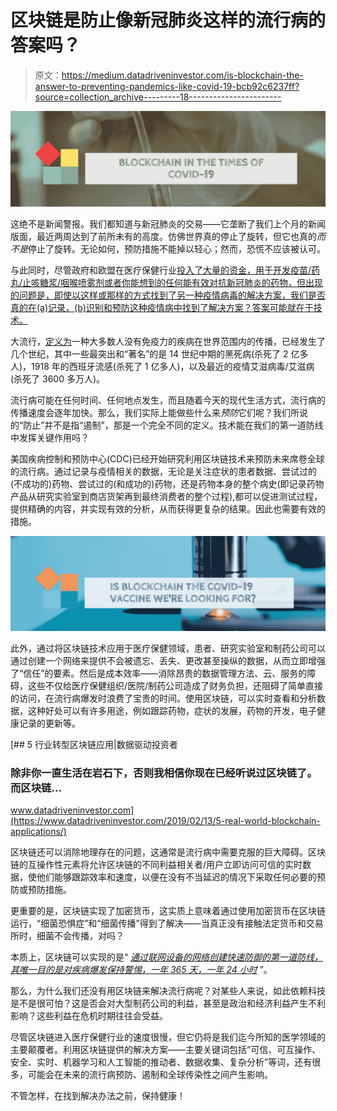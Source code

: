# 区块链是防止像新冠肺炎这样的流行病的答案吗？

> 原文：<https://medium.datadriveninvestor.com/is-blockchain-the-answer-to-preventing-pandemics-like-covid-19-bcb92c6237ff?source=collection_archive---------18----------------------->

![](img/a171ed2ce95d572a35c7172a984c096d.png)

这绝不是新闻警报。我们都知道与新冠肺炎的交易——它垄断了我们上个月的新闻版面，最近两周达到了前所未有的高度。仿佛世界真的停止了旋转，但它也真的*而不是*停止了旋转。无论如何，预防措施不能掉以轻心；然而，恐慌不应该被认可。

与此同时，尽管政府和欧盟在医疗保健行业[投入了大量的资金，用于开发疫苗/药丸/止咳糖浆/咽喉喷雾剂或者你能想到的任何能有效对抗新冠肺炎的药物，但出现的问题是，即使以这样或那样的方式找到了另一种疫情病毒的解决方案，我们是否真的在(a)记录，(b)识别和预防这种疫情病中找到了解决方案？答案可能就在于技术。](https://ec.europa.eu/commission/presscorner/detail/en/ip_20_386)

大流行，[定义为](https://www.who.int/csr/disease/swineflu/frequently_asked_questions/pandemic/en/)一种大多数人没有免疫力的疾病在世界范围内的传播，已经发生了几个世纪，其中一些最突出和“著名”的是 14 世纪中期的黑死病(杀死了 2 亿多人)，1918 年的西班牙流感(杀死了 1 亿多人)，以及最近的疫情艾滋病毒/艾滋病(杀死了 3600 多万人)。

流行病可能在任何时间、任何地点发生，而且随着今天的现代生活方式，流行病的传播速度会逐年加快。那么，我们实际上能做些什么来*预防*它们呢？我们所说的“防止”并不是指“遏制”，那是一个完全不同的定义。技术能在我们的第一道防线中发挥关键作用吗？

美国疾病控制和预防中心(CDC)已经开始研究利用区块链技术来预防未来席卷全球的流行病。通过记录与疫情相关的数据，无论是关注症状的患者数据、尝试过的(不成功的)药物、尝试过的(和成功的)药物，还是药物本身的整个病史(即记录药物产品从研究实验室到商店货架再到最终消费者的整个过程),都可以促进测试过程，提供精确的内容，并实现有效的分析，从而获得更复杂的结果。因此也需要有效的措施。

![](img/1d10f8103ea27b3f3da039157d1d30d4.png)

此外，通过将区块链技术应用于医疗保健领域，患者、研究实验室和制药公司可以通过创建一个网络来提供不会被遗忘、丢失、更改甚至操纵的数据，从而立即增强了“信任”的要素。然后是成本效率——消除昂贵的数据管理方法、云、服务的障碍，这些不仅给医疗保健组织/医院/制药公司造成了财务负担，还阻碍了简单直接的访问，在流行病爆发时浪费了宝贵的时间。使用区块链，可以实时查看和分析数据，这种好处可以有许多用途，例如跟踪药物，症状的发展，药物的开发，电子健康记录的更新等。

[](https://www.datadriveninvestor.com/2019/02/13/5-real-world-blockchain-applications/) [## 5 行业转型区块链应用|数据驱动投资者

### 除非你一直生活在岩石下，否则我相信你现在已经听说过区块链了。而区块链…

www.datadriveninvestor.com](https://www.datadriveninvestor.com/2019/02/13/5-real-world-blockchain-applications/) 

区块链还可以消除地理存在的问题，这通常是流行病中需要克服的巨大障碍。区块链的互操作性元素将允许区块链的不同利益相关者/用户立即访问可信的实时数据，使他们能够跟踪效率和速度，以便在没有不当延迟的情况下采取任何必要的预防或预防措施。

更重要的是，区块链实现了加密货币，这实质上意味着通过使用加密货币在区块链运行，“细菌恐惧症”和“细菌传播”得到了解决——当真正没有接触法定货币和交易所时，细菌不会传播，对吗？

本质上，区块链可以实现的是“ [*通过联网设备的网络创建快速防御的第一道防线，其唯一目的是对疾病爆发保持警惕，一年 365 天，一年 24 小时*](https://blockchain.news/analysis/blockchain-role-of-blockchain-technology-disease-surveillance-pandemic-prevention) ”。

那么，为什么我们还没有用区块链来解决流行病呢？对某些人来说，如此依赖科技是不是很可怕？这是否会对大型制药公司的利益，甚至是政治和经济利益产生不利影响？这些利益在危机时期往往会受益。

尽管区块链进入医疗保健行业的速度很慢，但它仍将是我们迄今所知的医学领域的主要颠覆者。利用区块链提供的解决方案——主要关键词包括“可信、可互操作、安全、实时、机器学习和人工智能的推动者、数据收集、复杂分析”等词，还有很多，可能会在未来的流行病预防、遏制和全球传染性之间产生影响。

不管怎样，在找到解决办法之前，保持健康！